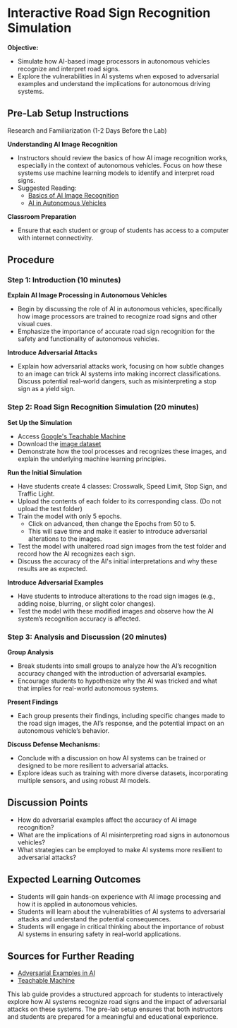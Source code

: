 # Interactive Road Sign Recognition Simulation

**Objective:**
- Simulate how AI-based image processors in autonomous vehicles recognize and interpret road signs.
- Explore the vulnerabilities in AI systems when exposed to adversarial examples and understand the implications for autonomous driving systems.

## Pre-Lab Setup Instructions
Research and Familiarization (1-2 Days Before the Lab)

**Understanding AI Image Recognition**
- Instructors should review the basics of how AI image recognition works, especially in the context of autonomous vehicles. Focus on how these systems use machine learning models to identify and interpret road signs.
- Suggested Reading:
  - [Basics of AI Image Recognition](https://viso.ai/computer-vision/image-recognition/)
  - [AI in Autonomous Vehicles](https://scienceexchange.caltech.edu/topics/artificial-intelligence-research/autonomous-ai-cars-drones)

**Classroom Preparation**
- Ensure that each student or group of students has access to a computer with internet connectivity.

## Procedure

### Step 1: Introduction (10 minutes)

**Explain AI Image Processing in Autonomous Vehicles**
- Begin by discussing the role of AI in autonomous vehicles, specifically how image processors are trained to recognize road signs and other visual cues.
- Emphasize the importance of accurate road sign recognition for the safety and functionality of autonomous vehicles.

**Introduce Adversarial Attacks**
- Explain how adversarial attacks work, focusing on how subtle changes to an image can trick AI systems into making incorrect classifications. Discuss potential real-world dangers, such as misinterpreting a stop sign as a yield sign.

### Step 2: Road Sign Recognition Simulation (20 minutes)

**Set Up the Simulation**
- Access [Google's Teachable Machine](https://teachablemachine.withgoogle.com/train/image) 
- Download the [image dataset](../AI_HT/images/)
- Demonstrate how the tool processes and recognizes these images, and explain the underlying machine learning principles.

**Run the Initial Simulation**
- Have students create 4 classes: Crosswalk, Speed Limit, Stop Sign, and Traffic Light.
- Upload the contents of each folder to its corresponding class. (Do not upload the test folder)
- Train the model with only 5 epochs. 
  - Click on advanced, then change the Epochs from 50 to 5.
  - This will save time and make it easier to introduce adversarial alterations to the images.
- Test the model with unaltered road sign images from the test folder and record how the AI recognizes each sign.
- Discuss the accuracy of the AI's initial interpretations and why these results are as expected.

**Introduce Adversarial Examples**
- Have students to introduce alterations to the road sign images (e.g., adding noise, blurring, or slight color changes).
- Test the model with these modified images and observe how the AI system’s recognition accuracy is affected.

### Step 3: Analysis and Discussion (20 minutes)
**Group Analysis**
- Break students into small groups to analyze how the AI’s recognition accuracy changed with the introduction of adversarial examples.
- Encourage students to hypothesize why the AI was tricked and what that implies for real-world autonomous systems.

**Present Findings**
- Each group presents their findings, including specific changes made to the road sign images, the AI’s response, and the potential impact on an autonomous vehicle’s behavior.

**Discuss Defense Mechanisms:**
- Conclude with a discussion on how AI systems can be trained or designed to be more resilient to adversarial attacks. 
- Explore ideas such as training with more diverse datasets, incorporating multiple sensors, and using robust AI models.

## Discussion Points
- How do adversarial examples affect the accuracy of AI image recognition?
- What are the implications of AI misinterpreting road signs in autonomous vehicles?
- What strategies can be employed to make AI systems more resilient to adversarial attacks?

## Expected Learning Outcomes
- Students will gain hands-on experience with AI image processing and how it is applied in autonomous vehicles.
- Students will learn about the vulnerabilities of AI systems to adversarial attacks and understand the potential consequences.
- Students will engage in critical thinking about the importance of robust AI systems in ensuring safety in real-world applications.

## Sources for Further Reading
- [Adversarial Examples in AI](https://arxiv.org/abs/1412.6572)
- [Teachable Machine](https://teachablemachine.withgoogle.com/)

This lab guide provides a structured approach for students to interactively explore how AI systems recognize road signs and the impact of adversarial attacks on these systems. The pre-lab setup ensures that both instructors and students are prepared for a meaningful and educational experience.

